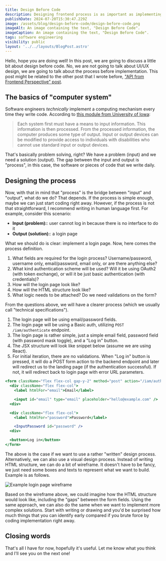 ```yaml
---
title: Design Before Code
description: Designing frontend process is as important as implementing the UI design itself.
publishDate: 2024-07-20T15:30:47.229Z
image: /assets/blog/design-before-code/design-before-code.png
imageAlt: An image containing the text, "Design Before Code".
imageCaption: An image containing the text, "Design Before Code".
tags: software engineering
visibility: public
layout: '../../layouts/BlogPost.astro'
---
```


Hello, hope you are doing well! In this post, we are going to discuss a little bit about design before code. No, we are not going to talk about UI/UX design, we are going to talk about the process before implementation. This post might be related to the other post that I wrote before, ["API from Frontend Perspective" post](https://imballinst.dev/blog/api-frontend-perspective).

## The basics of "computer system"

Software engineers _technically_ implement a computing mechanism every time they write code. According to [this module from University of Iowa](https://www.continuetolearn.uiowa.edu/nas1/07c187/Module%204/module_4_p2.html):

> Each system first must have a means to input information. This information is then processed. From the processed information, the computer produces some type of output. Input or output devices can be modified to provide access to individuals with disabilities who cannot use standard input or output devices.

That's basically problem solving, right? We have a problem (input) and we need a solution (output). The gap between the input and output is "process", in this case, the software or pieces of code that we write daily.

## Designing the process

Now, with that in mind that "process" is the bridge between "input" and "output", what do we do? That depends. If the process is simple enough, maybe we can just start coding right away. However, if the process is not that straightforward, I recommend writing in human language first. For example, consider this scenario:

- **Input (problem):**: user cannot log in because there is no interface to do it
- **Output (solution):**: a login page

What we should do is clear: implement a login page. Now, here comes the process definition.

1. What fields are required for the login process? Username/password, username only, email/password, email only, or are there anything else?
2. What kind authentication scheme will be used? Will it be using OAuth2 (with token exchange), or will it be just basic authentication (with credentials)?
3. How will the login page look like?
4. How will the HTML structure look like?
5. What logic needs to be attached? Do we need validations on the form?

From the questions above, we will have a clearer process (which we usually call "technical specifications").

1. The login page will be using email/password fields.
2. The login page will be using a Basic auth, utilizing `POST /iam/authenticate` endpoint.
3. The login page is rather simple, just a simple email field, password field (with password mask toggle), and a "Log in" button.
4. The JSX structure will look like snippet below (assume we are using React).
5. For initial iteration, there are no validations. When "Log in" button is pressed, it will do a POST form action to the backend endpoint and later will redirect us to the landing page (if the authentication successful). If not, it will redirect back to login page with error URL parameters.

```jsx
<form className="flex flex-col gap-y-2" method="post" action="/iam/authenticate">
  <div className="flex flex-col">
    <label htmlFor="email">Email</label>

    <input id="email" type="email" placeholder="hello@example.com" />
  <div>

  <div className="flex flex-col">
    <label htmlFor="password">Password</label>

    <InputPassword id="password" />
  <div>

  <button>Log in</button>
</form>
```

The above is the case if we want to use a rather "written" design process. Alternatively, we can also use a visual design process. Instead of writing HTML structure, we can do a bit of wireframe. It doesn't have to be fancy, we just need some boxes and texts to represent what we want to build. Example is as follows.

![Example login page wireframe](/assets/blog/design-before-code/wireframe-example.png)

Based on the wireframe above, we could imagine how the HTML structure would look like, including the "gaps" between the form fields. Using the same approach, we can also do the same when we want to implement more complex solutions. Start with writing or drawing and you'd be surprised how much things that you can identify early compared if you brute force by coding implementation right away.

## Closing words

That's all I have for now, hopefully it's useful. Let me know what you think and I'll see you on the next one!
